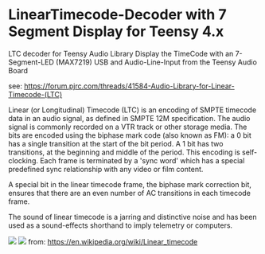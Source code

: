 # LinearTimecode-Decoder with 7 Segment Display for Teensy 4.x
LTC decoder for Teensy Audio Library
Display the TimeCode with an 7-Segment-LED (MAX7219)
USB and Audio-Line-Input from the Teensy Audio Board

see: https://forum.pjrc.com/threads/41584-Audio-Library-for-Linear-Timecode-(LTC)

Linear (or Longitudinal) Timecode (LTC) is an encoding of SMPTE timecode data in an audio signal, as defined in SMPTE 12M specification. The audio signal is commonly recorded on a VTR track or other storage media. The bits are encoded using the biphase mark code (also known as FM): a 0 bit has a single transition at the start of the bit period. A 1 bit has two transitions, at the beginning and middle of the period. This encoding is self-clocking. Each frame is terminated by a 'sync word' which has a special predefined sync relationship with any video or film content.

A special bit in the linear timecode frame, the biphase mark correction bit, ensures that there are an even number of AC transitions in each timecode frame.

The sound of linear timecode is a jarring and distinctive noise and has been used as a sound-effects shorthand to imply telemetry or computers. 

![](https://upload.wikimedia.org/wikipedia/commons/thumb/9/90/Manchester_encoding_both_conventions.svg/650px-Manchester_encoding_both_conventions.svg.png)
![](docs/ltc.png)
from: https://en.wikipedia.org/wiki/Linear_timecode
